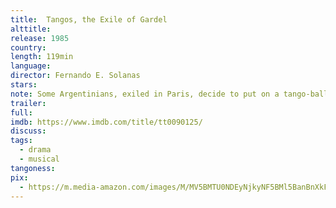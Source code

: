 ```yaml
---
title:  Tangos, the Exile of Gardel
alttitle:
release: 1985
country:
length: 119min
language:
director: Fernando E. Solanas
stars:
note: Some Argentinians, exiled in Paris, decide to put on a tango-ballet, dedicated to Carlos Gardel, a legendary Argentinian tango star.
trailer:
full:
imdb: https://www.imdb.com/title/tt0090125/
discuss:
tags:
  - drama
  - musical
tangoness:
pix:
  - https://m.media-amazon.com/images/M/MV5BMTU0NDEyNjkyNF5BMl5BanBnXkFtZTgwMjY2NzMyMTE@._V1_.jpg
---
```


